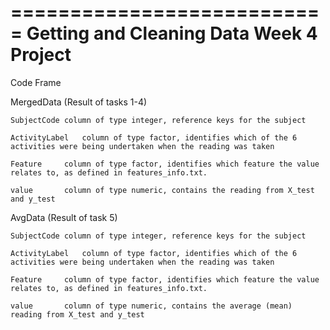 ===========================
Getting and Cleaning Data
Week 4 Project
===========================

Code Frame

MergedData (Result of tasks 1-4)

	SubjectCode	column of type integer, reference keys for the subject

	ActivityLabel	column of type factor, identifies which of the 6 activities were being undertaken when the reading was taken

	Feature		column of type factor, identifies which feature the value relates to, as defined in features_info.txt.

	value		column of type numeric, contains the reading from X_test and y_test

AvgData (Result of task 5)

	SubjectCode	column of type integer, reference keys for the subject

	ActivityLabel	column of type factor, identifies which of the 6 activities were being undertaken when the reading was taken

	Feature		column of type factor, identifies which feature the value relates to, as defined in features_info.txt.

	value		column of type numeric, contains the average (mean) reading from X_test and y_test